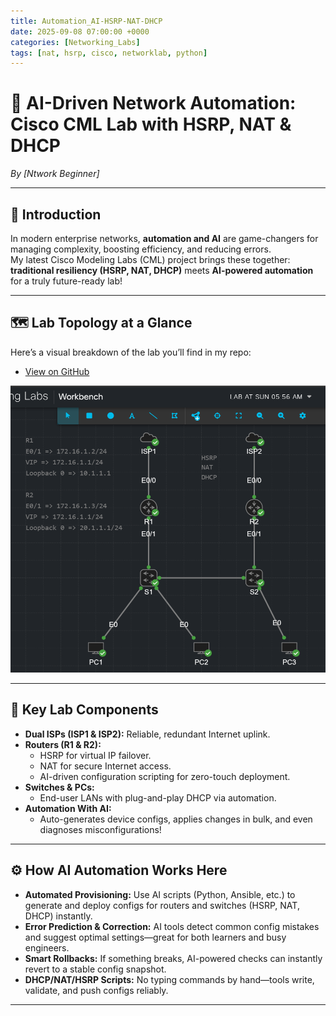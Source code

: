```yaml
---
title: Automation_AI-HSRP-NAT-DHCP
date: 2025-09-08 07:00:00 +0000
categories: [Networking_Labs]
tags: [nat, hsrp, cisco, networklab, python]
---
```


# 🤖 AI-Driven Network Automation: Cisco CML Lab with HSRP, NAT & DHCP

*By [Ntwork Beginner]*

---

## 🚀 Introduction

In modern enterprise networks, **automation and AI** are game-changers for managing complexity, boosting efficiency, and reducing errors.  
My latest Cisco Modeling Labs (CML) project brings these together:  
**traditional resiliency (HSRP, NAT, DHCP)** meets **AI-powered automation** for a truly future-ready lab!

---

## 🗺️ Lab Topology at a Glance

Here’s a visual breakdown of the lab you’ll find in my repo:

- [View on GitHub](https://github.com/Ntwork-Beginner/cisco_cml_labs/blob/main/HSRP-NAT-DHCP-Automation_with_AI/Screenshot%202025-06-15%20192435.png)


<img src="/assets/img/favicons/Automation_AI-HSRP-NAT-DHCP.png" alt="Lab Topology">

---

## 🔑 Key Lab Components

- **Dual ISPs (ISP1 & ISP2):** Reliable, redundant Internet uplink.
- **Routers (R1 & R2):**  
  - HSRP for virtual IP failover.  
  - NAT for secure Internet access.  
  - AI-driven configuration scripting for zero-touch deployment.
- **Switches & PCs:**  
  - End-user LANs with plug-and-play DHCP via automation.
- **Automation With AI:**  
  - Auto-generates device configs, applies changes in bulk, and even diagnoses misconfigurations!

---

## ⚙️ How AI Automation Works Here

- **Automated Provisioning:** Use AI scripts (Python, Ansible, etc.) to generate and deploy configs for routers and switches (HSRP, NAT, DHCP) instantly.
- **Error Prediction & Correction:** AI tools detect common config mistakes and suggest optimal settings—great for both learners and busy engineers.
- **Smart Rollbacks:** If something breaks, AI-powered checks can instantly revert to a stable config snapshot.
- **DHCP/NAT/HSRP Scripts:** No typing commands by hand—tools write, validate, and push configs reliably.

---
